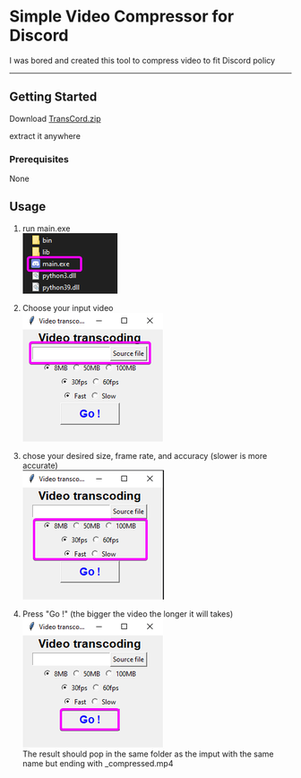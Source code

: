 # Simple Video Compressor for Discord

I was bored and created this tool to compress video to fit Discord policy

---

## Getting Started

Download [TransCord.zip](https://github.com/Mightypotatoast/Video-Compressor-for-Discord/releases)

extract it anywhere

### Prerequisites

None

## Usage

1. run main.exe<br />
   ![launch dat .exe](/img/launch.png)

2. Choose your input video<br />
   ![browse dat file explorer](/img/browse.png)

3. chose your desired size, frame rate, and accuracy (slower is more accurate)<br />
   ![choose dat option .exe](/img/select.png)

4. Press "Go !" (the bigger the video the longer it will takes)<br />
   ![press dat button .exe](/img/go.png)
   <br />The result should pop in the same folder as the imput with the same name but ending with \_compressed.mp4
